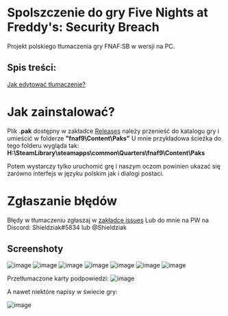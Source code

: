 # Spolszczenie do gry Five Nights at Freddy's: Security Breach

Projekt polskiego tłumaczenia gry FNAF:SB w wersji na PC.

## Spis treści:

[Jak edytować tłumaczenie?](https://github.com/Shieldowskyy/spolszczenie-fnaf-sb/blob/main/source/JAK-EDYTOWA%C4%86.md)

# Jak zainstalować?
Plik **.pak** dostępny w zakładce [Releases](https://github.com/Shieldowskyy/spolszczenie-fnaf-sb/releases) należy przenieść do katalogu gry i umieścić w folderze **"fnaf9\Content\Paks"**
U mnie przykładowa ścieżka do tego folderu wygląda tak:
**H:\SteamLibrary\steamapps\common\Quarters\fnaf9\Content\Paks**

Potem wystarczy tylko uruchomić grę i naszym oczom powinien ukazać się zarówno interfejs w języku polskim jak i dialogi postaci.

# Zgłaszanie błędów
Błędy w tłumaczeniu zgłaszaj w [zakładce issues](https://github.com/Shieldowskyy/spolszczenie-fnaf-sb/issues)
Lub do mnie na PW na Discord: Shieldziak#5834 lub @Shieldziak

## Screenshoty

![image](https://user-images.githubusercontent.com/32707076/236043351-5fac1cba-0948-4bc8-947d-1961461a4012.png)
![image](https://user-images.githubusercontent.com/32707076/236296001-af763f0b-64f1-4b7d-b1b2-5351c1633322.png)
![image](https://user-images.githubusercontent.com/32707076/236043442-bb249b66-bbbc-4c4a-b8a1-0ab44ff0337f.png)
![image](https://user-images.githubusercontent.com/32707076/236043505-bb98338c-fc91-4f1c-9f1b-bc4698f1ce27.png)
![image](https://user-images.githubusercontent.com/32707076/236043640-fdc50726-231a-4eb2-9a46-bdec64da2310.png)
![image](https://user-images.githubusercontent.com/32707076/236044006-332781aa-9137-4eb6-85cc-0fc26cc57fcd.png)
![image](https://user-images.githubusercontent.com/32707076/236044246-62737a0f-fe2c-4369-9fed-38acbd4ff657.png)

Przetłumaczone karty podpowiedzi:
![image](https://user-images.githubusercontent.com/32707076/236044483-12d6dc2e-2270-4acf-b7f8-ae8c83861d6c.png)

A nawet niektóre napisy w świecie gry:

![image](https://user-images.githubusercontent.com/32707076/236044721-95622744-61aa-45f3-ac55-a5edb124b5be.png)


